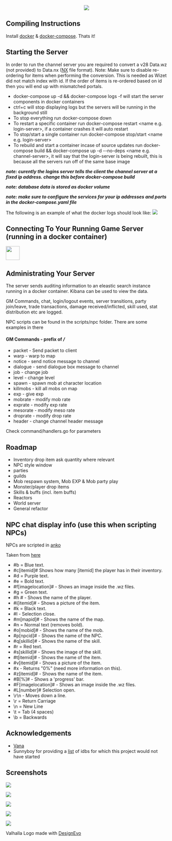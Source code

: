 <p align="center">
  <img src="https://i.imgur.com/mo4tfJF.png"/>
</p>

## Compiling Instructions
Install [docker](https://docs.docker.com/install/) & [docker-compose](https://docs.docker.com/compose/install/). Thats it! 

## Starting the Server

In order to run the channel server you are required to convert a v28 Data.wz (not provided) to Data.nx ([NX](https://nxformat.github.io/) file format). Note: Make sure to disable re-ordering for items when performing the conversion. This is needed as Wizet did not match index with id. If the order of items is re-ordered based on id then you will end up with mismatched portals.

* docker-compose up -d && docker-compose logs -f will start the server components in docker containers
* ctrl+c will stop displaying logs but the servers will be running in the background still
* To stop everything run docker-compose down
* To restart a specific container run docker-compose restart \<name e.g. login-server\>, if a container crashes it will auto restart
* To stop/start a single container run docker-compose stop/start \<name e.g. login-server\>
* To rebuild and start a container incase of source updates run docker-compose build && docker-compose up -d --no-deps \<name e.g. channel-server\>, it will say that the login-server is being rebuilt, this is because all the servers run off of the same base image

***note: curently the logins server tells the client the channel server at a fixed ip address. change this before docker-compose build***

***note: database data is stored as docker volume***

***note: make sure to configure the services for your ip addresses and ports in the docker-compose.yaml file***

The following is an example of what the docker logs should look like:
![](https://i.imgur.com/Lqh0Ln7.png)

## Connecting To Your Running Game Server (running in a docker container)
<img height="43px" src="https://d29fhpw069ctt2.cloudfront.net/icon/image/38771/preview.svg"/>

## Administrating Your Server
The server sends auditing information to an eleastic search instance running in a docker container. Kibana can be used to view the data.

GM Commands, chat, login/logout events, server transitions, party join/leave, trade transactions, damage received/inflicted, skill used, stat distribution  etc are logged.

NPC scripts can be found in the scripts/npc folder. There are some examples in there

#### GM Commands - prefix of ***/***
* packet - Send packet to client
* warp - warp to map
* notice - send notice message to channel
* dialogue - send dialogue box message to channel
* job - change job
* level - change level
* spawn - spawn mob at character location
* killmobs - kill all mobs on map
* exp - give exp
* mobrate - modify mob rate
* exprate - modify exp rate
* mesorate - modify meso rate
* droprate - modify drop rate
* header - change channel header message

Check command/handlers.go for parameters

## Roadmap
* Inventory drop item ask quantity where relevant
* NPC style window
* parties
* guilds
* Mob respawn system, Mob EXP & Mob party play
* Monster/player drop items
* Skills & buffs (incl. item buffs)
* Reactors
* World server
* General refactor

## NPC chat display info (use this when scripting NPCs)

NPCs are scripted in [anko](https://github.com/mattn/anko)

Taken from [here](http://forum.ragezone.com/f428/add-learning-npcs-start-finish-643364/)
- #b = Blue text.
- #c[itemid]# Shows how many [itemid] the player has in their inventory.
- #d = Purple text.
- #e = Bold text.
- #f[imagelocation]# - Shows an image inside the .wz files.
- #g = Green text.
- #h # - Shows the name of the player.
- #i[itemid]# - Shows a picture of the item.
- #k = Black text.
- #l - Selection close.
- #m[mapid]# - Shows the name of the map.
- #n = Normal text (removes bold).
- #o[mobid]# - Shows the name of the mob.
- #p[npcid]# - Shows the name of the NPC.
- #q[skillid]# - Shows the name of the skill.
- #r = Red text.
- #s[skillid]# - Shows the image of the skill.
- #t[itemid]# - Shows the name of the item.
- #v[itemid]# - Shows a picture of the item.
- #x - Returns "0%" (need more information on this).
- #z[itemid]# - Shows the name of the item.
- #B[%]# - Shows a 'progress' bar.
- #F[imagelocation]# - Shows an image inside the .wz files.
- #L[number]# Selection open.
- \r\n - Moves down a line.
- \r = Return Carriage
- \n = New Line
- \t = Tab (4 spaces)
- \b = Backwards

## Acknowledgements 
- [Vana](https://github.com/retep998/Vana)
- Sunnyboy for providing a [list](http://forum.ragezone.com/f921/library-idbs-versions-named-addresses-987815/) of idbs for which this project would not have started

## Screenshots

![](https://i.imgur.com/RIp8OWV.png)

![](https://i.imgur.com/2wYVksH.png)

![](https://i.imgur.com/g7OEhTc.png)

![](https://i.imgur.com/ovAujlt.png)

![](https://i.imgur.com/hE0mWItg.png)

<div>Valhalla Logo made with <a href="https://
www.designevo.com/" title="Free Online Logo Maker">DesignEvo</a></div>